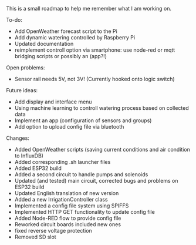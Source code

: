 This is a small roadmap to help me remember what I am working on.

To-do:
- Add OpenWeather forecast script to the Pi
- Add dynamic watering controlled by Raspberry Pi
- Updated documentation
- reimplement controll option via smartphone: use node-red or mqtt bridging scripts or possibly an (app?!)

Open problems:
- Sensor rail needs 5V, not 3V! (Currently hooked onto logic switch)

Future ideas:
- Add display and interface menu
- Using machine learning to controll watering process based on collected data
- Implement an app (configuration of sensors and groups)
- Add option to upload config file via bluetooth

Changes:
- Added OpenWeather scripts (saving current conditions and air condition to InfluxDB)
- Added corresponding .sh launcher files
- Added ESP32 build
- Added a second circuit to handle pumps and solenoids
- Updated (and tested) main circuit, corrected bugs and problems on ESP32 build
- Updated English translation of new version
- Added a new IrrigationController class
- Implemented a config file system using SPIFFS
- Implemented HTTP GET functionality to update config file
- Added Node-RED flow to provide config file
- Reworked circuit boards included new ones
- fixed reverse voltage protection
- Removed SD slot
